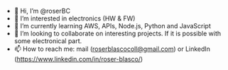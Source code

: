 - 👋 Hi, I’m @roserBC
- 👀 I’m interested in electronics (HW & FW)
- 🌱 I’m currently learning AWS, APIs, Node.js, Python and JavaScript
- 💞️ I’m looking to collaborate on interesting projects. If it is possible with some electronical part.
- 📫 How to reach me: mail (roserblascocoll@gmail.com) or LinkedIn (https://www.linkedin.com/in/roser-blasco/)

<!---
roserBC/roserBC is a ✨ special ✨ repository because its `README.md` (this file) appears on your GitHub profile.
You can click the Preview link to take a look at your changes.
--->
